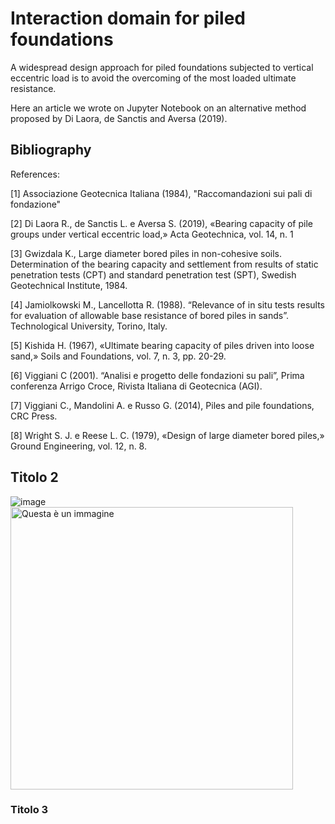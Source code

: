 # Interaction domain for piled foundations
A widespread design approach for piled foundations subjected to vertical eccentric load is to avoid the overcoming of the most loaded ultimate resistance.

Here an article we wrote on Jupyter Notebook on an alternative method proposed by Di Laora, de Sanctis and Aversa (2019).

## Bibliography
References:

[1] Associazione Geotecnica Italiana (1984), "Raccomandazioni sui pali di fondazione"

[2] Di Laora R., de Sanctis L. e Aversa S. (2019), «Bearing capacity of pile groups under vertical eccentric load,» Acta Geotechnica, vol. 14, n. 1

[3] Gwizdala K., Large diameter bored piles in non-cohesive soils. Determination of the bearing capacity and settlement from results of static penetration tests (CPT) and standard penetration test (SPT), Swedish Geotechnical Institute, 1984.

[4] Jamiolkowski M., Lancellotta R. (1988). “Relevance of in situ tests results for evaluation of allowable base resistance of bored piles in sands”. Technological University, Torino, Italy.

[5] Kishida H. (1967), «Ultimate bearing capacity of piles driven into loose sand,» Soils and Foundations, vol. 7, n. 3, pp. 20-29. 

[6] Viggiani C (2001). “Analisi e progetto delle fondazioni su pali”, Prima conferenza Arrigo Croce, Rivista Italiana di Geotecnica (AGI).

[7] Viggiani C., Mandolini A. e Russo G. (2014), Piles and pile foundations, CRC Press.

[8] Wright S. J. e Reese L. C. (1979), «Design of large diameter bored piles,» Ground Engineering, vol. 12, n. 8.

## Titolo 2
![image](https://user-images.githubusercontent.com/114191578/193475410-f092bfbb-a312-49c6-829b-5e91d792b3cd.png)
<img width="452" alt="Questa è un immagine" src="https://user-images.githubusercontent.com/64694875/192977065-4e79d147-41b6-4841-89cf-1d362d250fe3.png">

### Titolo 3

